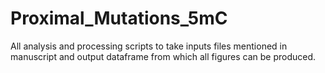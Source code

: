 # Proximal_Mutations_5mC
All analysis and processing scripts to take inputs files mentioned in manuscript and output dataframe from which all figures can be produced.
